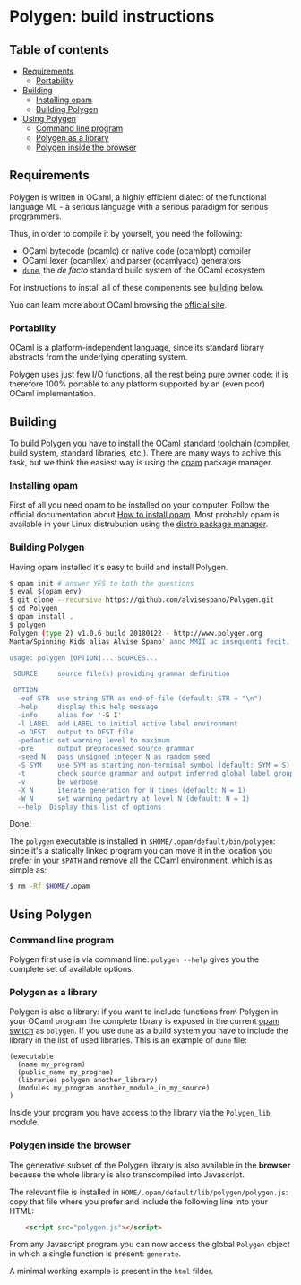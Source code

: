 # Polygen: build instructions

## Table of contents

* [Requirements](#requirements)
  + [Portability](#portability)
* [Building](#building)
  + [Installing opam](#installing-opam)
  + [Building Polygen](#building-polygen)
* [Using Polygen](#using-polygen)
  + [Command line program](#command-line-program)
  + [Polygen as a library](#polygen-as-a-library)
  + [Polygen inside the browser](#polygen-inside-the-browser)

## Requirements

Polygen is written in OCaml, a highly efficient dialect of the functional language ML - a serious language with a serious paradigm for serious programmers.

Thus, in order to compile it by yourself, you need the following:

 - OCaml bytecode (ocamlc) or native code (ocamlopt) compiler
 - OCaml lexer (ocamllex) and parser (ocamlyacc) generators
 - [`dune`](https://dune.readthedocs.io/en/stable/), the _de facto_ standard build system of the OCaml ecosystem

For instructions to install all of these components see [building](#building) below.


Yuo can learn more about OCaml browsing the [official site](https://ocaml.org/).


### Portability

OCaml is a platform-independent language, since its standard library abstracts from the underlying operating system.

Polygen uses just few I/O functions, all the rest being pure owner code: it is therefore 100% portable to any platform supported by an (even poor) OCaml implementation.

## Building

To build Polygen you have to install the OCaml standard toolchain (compiler, build system, standard libraries, etc.). There are many ways to achive this task, but we think the easiest way is using the [opam](https://opam.ocaml.org/) package manager.

### Installing opam

First of all you need opam to be installed on your computer. Follow the official documentation about [How to install opam](https://opam.ocaml.org/doc/Install.html). Most probably opam is available in your Linux distrubution using the [distro package manager](https://opam.ocaml.org/doc/Install.html#Using-your-distribution-39-s-package-system).

### Building Polygen

Having opam installed it's easy to build and install Polygen.

```bash
$ opam init # answer YES to both the questions
$ eval $(opam env)
$ git clone --recursive https://github.com/alvisespano/Polygen.git
$ cd Polygen
$ opam install .
$ polygen
Polygen (type 2) v1.0.6 build 20180122 - http://www.polygen.org
Manta/Spinning Kids alias Alvise Spano' anno MMII ac insequenti fecit.

usage: polygen [OPTION]... SOURCES...

 SOURCE     source file(s) providing grammar definition

 OPTION
  -eof STR  use string STR as end-of-file (default: STR = "\n")
  -help     display this help message
  -info     alias for '-S I'
  -l LABEL  add LABEL to initial active label environment
  -o DEST   output to DEST file
  -pedantic set warning level to maximum
  -pre      output preprocessed source grammar
  -seed N   pass unsigned integer N as random seed
  -S SYM    use SYM as starting non-terminal symbol (default: SYM = S)
  -t        check source grammar and output inferred global label groups
  -v        be verbose
  -X N      iterate generation for N times (default: N = 1)
  -W N      set warning pedantry at level N (default: N = 1)
  --help  Display this list of options
```

Done!

The `polygen` executable is installed in `$HOME/.opam/default/bin/polygen`: since it's a statically linked program you can move it in the location you prefer in your `$PATH` and remove all the OCaml environment, which is as simple as:

```bash
$ rm -Rf $HOME/.opam
```

## Using Polygen

### Command line program

Polygen first use is via command line: `polygen --help` gives you the complete set of available options.
### Polygen as a library

Polygen is also a library: if you want to include functions from Polygen in your OCaml program the complete library is exposed in the current [opam switch](https://opam.ocaml.org/doc/Usage.html#opam-switch) as `polygen`. If you use `dune` as a build system you have to include the library in the list of used libraries. This is an example of `dune` file:

```
(executable
  (name my_program)
  (public_name my_program)
  (libraries polygen another_library)
  (modules my_program another_module_in_my_source)
)
```

Inside your program you have access to the library via the `Polygen_lib` module.


### Polygen inside the browser

The generative subset of the Polygen library is also available in the **browser** because the whole library is also transcompiled into Javascript.

The relevant file is installed in `HOME/.opam/default/lib/polygen/polygen.js`: copy that file where you prefer and include the following line into your HTML:

```html
    <script src="polygen.js"></script>
```

From any Javascript program you can now access the global `Polygen` object in which a single function is present: `generate`.

A minimal working example is present in the `html` filder.
